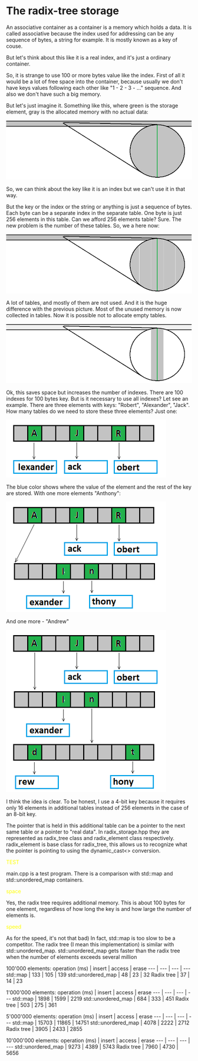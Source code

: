 # The radix-tree storage
An associative container as a container is a memory which holds a data. It is called associative because the index used for addressing can be any sequence of bytes, a string for example.
It is mostly known as a key of couse.

But let's think about this like it is a real index, and it's just a ordinary container.

So, it is strange to use 100 or more bytes value like the index. First of all it would be a lot of free space into the container, because usually we don't have keys values following each other like "1 - 2 - 3 - ..." sequence. And also we don't have such a big memory.

But let's just imagine it. Something like this, where green is the storage element, gray is the allocated memory with no actual data:

![Image description](./pic_0.png)

So, we can think about the key like it is an index but we can't use it in that way.

But the key or the index or the string or anything is just a sequence of bytes. Each byte can be a separate index in the separate table. One byte is just 256 elements in this table.
Can we afford 256 elements table? Sure. The new problem is the number of these tables. So, we a here now:

![Image description](./pic_1.png)

A lot of tables, and mostly of them are not used. And it is the huge difference with the previous picture. Most of the unused memory is now collected in tables.
Now it is possible not to allocate empty tables.

![Image description](./pic_2.png)

Ok, this saves space but increases the number of indexes. There are 100 indexes for 100 bytes key. But is it necessary to use all indexes?
Let see an example. There are three elements with keys: "Robert", "Alexander", "Jack". How many tables do we need to store these three elements? Just one:

![Image description](./pic_3.png)

The blue color shows where the value of the element and the rest of the key are stored.
With one more elements "Anthony":

![Image description](./pic_4.png)

And one more - "Andrew"

![Image description](./pic_5.png)

I think the idea is clear.
To be honest, I use a 4-bit key because it requires only 16 elements in additional tables instead of 256 elements in the case of an 8-bit key.

The pointer that is held in this additional table can be a pointer to the next same table or a pointer to "real data".
In radix_storage.hpp they are represented as radix_tree class and radix_element class respectively. radix_element is base class for radix_tree, this allows us to recognize what the pointer is pointing to using the dynamic_cast<> conversion.


<span style="color:yellow">TEST</span> 

main.cpp is a test program. There is a comparison with std::map and std::unordered_map containers.

<span style="color:yellow">space</span>

Yes, the radix tree requires additional memory. This is about 100 bytes for one element, regardless of how long the key is and how large the number of elements is.

<span style="color:yellow">speed</span>

As for the speed, it's not that bad)
In fact, std::map is too slow to be a competitor.
The radix tree (I mean this implementation) is similar with std::unordered_map.
std::unordered_map gets faster than the radix tree when the number of elements exceeds several million

100'000 elements:
operation (ms) | insert | access | erase
--- | --- | --- | ---
std::map | 133 | 105 | 139 
std::unordered_map | 48 | 23 | 32 
Radix tree | 37 | 14 | 23


1'000'000 elements:
operation (ms) | insert | access | erase
--- | --- | --- | ---
std::map | 1898 | 1599 | 2219 
std::unordered_map | 684 | 333 | 451 
Radix tree | 503 | 275 | 361


5'000'000 elements:
operation (ms) | insert | access | erase
--- | --- | --- | ---
std::map | 15703 | 11865 | 14751 
std::unordered_map | 4078 | 2222 | 2712 
Radix tree | 3905 | 2433 | 2855


10'000'000 elements:
operation (ms) | insert | access | erase
--- | --- | --- | ---
std::unordered_map | 9273 | 4389 | 5743 
Radix tree | 7960 | 4730 | 5656
